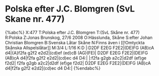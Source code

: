 # Polska efter J.C. Blomgren (SvL Skane nr. 477)

{%abc%}
X:477
T:Polska efter J.C. Blomgren 
T:(SvL Skåne nr. 477)
R:Polska
Z:Jonas Brunskog, 27/6 2008
O:Hässlunda, Skåne
S:efter Johan Christian Blomgren
B:Svenska Låtar Skåne
N:Finns även i [[!Omtyckta Skånska Allspelslåtar]]
M:3/4
L:1/16
K:D
|:D2DF E2EG F2E2|(DE)FG (AB)cA d4|{A}f2fa g2f2 e2d2|(cd)ef (ed)cB (AG)(FE)|
D2DF E2EG F2E2|(DE)FG (AB)cA d4|f2fa g2f2 e2d2|(cd)ec d4 D4:|
|:f2fa g2gb a2c2|d2df  (ef)ge f2d2| f2fa g2gb a2c2|d2df  (ef)ge f2d2|
D2DF E2EG F2E2|(DE)FG (AB)cA d4|f2fa g2f2 e2d2|(cd)ec d4 D4:|
{%endabc%}

